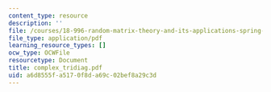 ```yaml
---
content_type: resource
description: ''
file: /courses/18-996-random-matrix-theory-and-its-applications-spring-2004/a6d8555fa5170f8da69c02bef8a29c3d_complex_tridiag.pdf
file_type: application/pdf
learning_resource_types: []
ocw_type: OCWFile
resourcetype: Document
title: complex_tridiag.pdf
uid: a6d8555f-a517-0f8d-a69c-02bef8a29c3d
---
```

